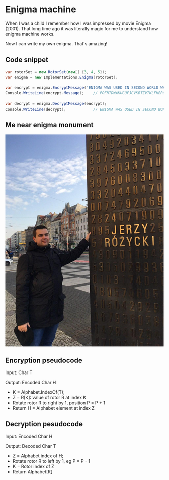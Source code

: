 # Enigma machine

When I was a child I remember how I was impressed by movie Enigma (2001). That long time ago it was literally magic for me to understand how enigma machine works.

Now I can write my own enigma. That's amazing!

## Code snippet

```cs
var rotorSet = new RotorSet(new[] {3, 4, 5});
var enigma = new Implementations.Enigma(rotorSet);
            
var encrypt = enigma.EncryptMessage("ENIGMA WAS USED IN SECOND WORLD WAR");
Console.WriteLine(encrypt.Message);    // POFNTDWAKUGUFJGVKBTZVTKLFHBRGUQDLSY
            
var decrypt = enigma.DecryptMessage(encrypt);
Console.WriteLine(decrypt);            // ENIGMA WAS USED IN SECOND WORLD WAR
```

## Me near enigma monument

![DbSchema](me.jpg?raw=true)

## Encryption pseudocode

Input: Char T

Output: Encoded Char H

- K = Alphabet.IndexOf(T);
- Z = R[K]: value of rotor R at index K
- Rotate rotor R to right by 1, position P = P + 1
- Return H = Alphabet element at index Z

## Decryption pesudocode

Input: Encoded Char H

Output: Decoded Char T

- Z = Alphabet index of H;
- Rotate rotor R to left by 1, eg P = P - 1
- K = Rotor index of Z
- Return Alphabet[K]

